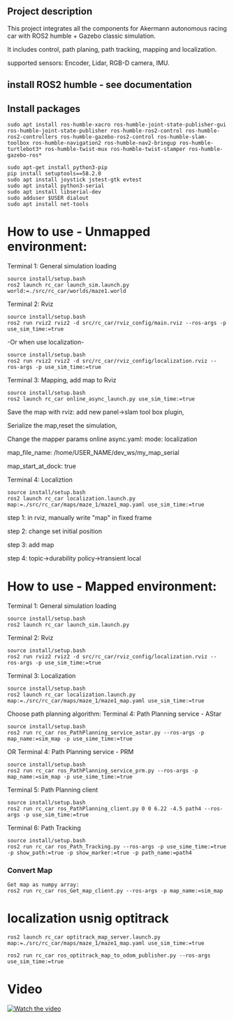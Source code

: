 ## Project description
 This project integrates all the components for Akermann autonomous racing car with ROS2 humble + Gazebo classic simulation.

It includes control, path planing, path tracking, mapping and localization.  

supported sensors: Encoder, Lidar, RGB-D camera, IMU.

## install ROS2 humble - see documentation 

## Install packages
```terminal
sudo apt install ros-humble-xacro ros-humble-joint-state-publisher-gui ros-humble-joint-state-publisher ros-humble-ros2-control ros-humble-ros2-controllers ros-humble-gazebo-ros2-control ros-humble-slam-toolbox ros-humble-navigation2 ros-humble-nav2-bringup ros-humble-turtlebot3* ros-humble-twist-mux ros-humble-twist-stamper ros-humble-gazebo-ros*      
```
```terminal
sudo apt-get install python3-pip
pip install setuptools==58.2.0
sudo apt install joystick jstest-gtk evtest 
sudo apt install python3-serial 
sudo apt install libserial-dev
sudo adduser $USER dialout
sudo apt install net-tools
```

# How to use - Unmapped environment:

Terminal 1: General simulation loading
```terminal
source install/setup.bash
ros2 launch rc_car launch_sim.launch.py world:=./src/rc_car/worlds/maze1.world
```

Terminal 2: Rviz
```terminal
source install/setup.bash
ros2 run rviz2 rviz2 -d src/rc_car/rviz_config/main.rviz --ros-args -p use_sim_time:=true
```
-Or when use localization-

```terminal
source install/setup.bash
ros2 run rviz2 rviz2 -d src/rc_car/rviz_config/localization.rviz --ros-args -p use_sim_time:=true
```

Terminal 3: Mapping, add map to Rviz
```terminal
source install/setup.bash
ros2 launch rc_car online_async_launch.py use_sim_time:=true
```
Save the map with rviz: add new panel->slam tool box plugin, 

Serialize the map,reset the simulation,


Change the mapper params online async.yaml: mode: localization

map_file_name: /home/USER_NAME/dev_ws/my_map_serial


map_start_at_dock: true

Terminal 4: Localiztion
```terminal
source install/setup.bash
ros2 launch rc_car localization.launch.py map:=./src/rc_car/maps/maze_1/maze1_map.yaml use_sim_time:=true
```
step 1: in rviz, manually write "map" in fixed frame

step 2: change set initial position

step 3: add map

step 4: topic->durability policy->transient local

# How to use - Mapped environment:


Terminal 1: General simulation loading
```terminal
source install/setup.bash
ros2 launch rc_car launch_sim.launch.py 
```

Terminal 2: Rviz
```terminal
source install/setup.bash
ros2 run rviz2 rviz2 -d src/rc_car/rviz_config/localization.rviz --ros-args -p use_sim_time:=true
```

Terminal 3: Localization
```terminal
source install/setup.bash
ros2 launch rc_car localization.launch.py map:=./src/rc_car/maps/maze_1/maze1_map.yaml use_sim_time:=true
```

Choose path planning algorithm:
Terminal 4: Path Planning service - AStar
```terminal
source install/setup.bash
ros2 run rc_car ros_PathPlanning_service_astar.py --ros-args -p map_name:=sim_map -p use_sime_time:=true
```
OR
Terminal 4: Path Planning service - PRM
```terminal
source install/setup.bash
ros2 run rc_car ros_PathPlanning_service_prm.py --ros-args -p map_name:=sim_map -p use_sime_time:=true
```

Terminal 5: Path Planning client
```terminal
source install/setup.bash
ros2 run rc_car ros_PathPlanning_client.py 0 0 6.22 -4.5 path4 --ros-args -p use_sim_time:=true 
```
Terminal 6: Path Tracking
```terminal
source install/setup.bash
ros2 run rc_car ros_Path_Tracking.py --ros-args -p use_sime_time:=true -p show_path:=true -p show_marker:=true -p path_name:=path4
```



### Convert Map
```terminal
Get map as numpy array: 
ros2 run rc_car ros_Get_map_client.py --ros-args -p map_name:=sim_map
```


# localization usnig optitrack
```terminal
ros2 launch rc_car optitrack_map_server.launch.py map:=./src/rc_car/maps/maze_1/maze1_map.yaml use_sim_time:=true
```
```terminal
ros2 run rc_car ros_optitrack_map_to_odom_publisher.py --ros-args use_sim_time:=true
```

# Video
[![Watch the video](https://raw.githubusercontent.com/yourusername/yourrepository/main/assets/thumbnail.jpg)](https://raw.githubusercontent.com/yourusername/yourrepository/main/assets/video.mp4)






<!-- git clone -b humble https://github.com/ros-controls/gazebo_ros2_control -->
